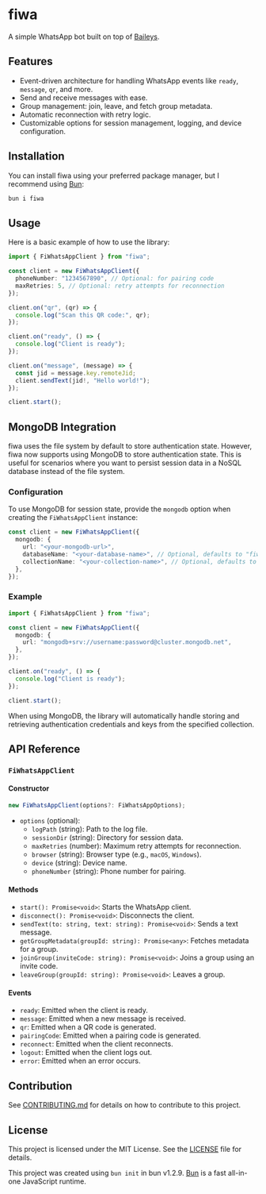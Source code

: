 # fiwa

A simple WhatsApp bot built on top of [Baileys](https://github.com/WhiskeySockets/Baileys).

## Features

- Event-driven architecture for handling WhatsApp events like `ready`, `message`, `qr`, and more.
- Send and receive messages with ease.
- Group management: join, leave, and fetch group metadata.
- Automatic reconnection with retry logic.
- Customizable options for session management, logging, and device configuration.

## Installation

You can install fiwa using your preferred package manager, but I recommend using [Bun](https://bun.sh):

```bash
bun i fiwa
```

## Usage

Here is a basic example of how to use the library:

```ts
import { FiWhatsAppClient } from "fiwa";

const client = new FiWhatsAppClient({
  phoneNumber: "1234567890", // Optional: for pairing code
  maxRetries: 5, // Optional: retry attempts for reconnection
});

client.on("qr", (qr) => {
  console.log("Scan this QR code:", qr);
});

client.on("ready", () => {
  console.log("Client is ready");
});

client.on("message", (message) => {
  const jid = message.key.remoteJid;
  client.sendText(jid!, "Hello world!");
});

client.start();
```

## MongoDB Integration

fiwa uses the file system by default to store authentication state. However, fiwa now supports using MongoDB to store authentication state. This is useful for scenarios where you want to persist session data in a NoSQL database instead of the file system.

### Configuration

To use MongoDB for session state, provide the `mongodb` option when creating the `FiWhatsAppClient` instance:

```ts
const client = new FiWhatsAppClient({
  mongodb: {
    url: "<your-mongodb-url>",
    databaseName: "<your-database-name>", // Optional, defaults to "fiwa"
    collectionName: "<your-collection-name>", // Optional, defaults to "fiwa_auth_state"
  },
});
```

### Example

```ts
import { FiWhatsAppClient } from "fiwa";

const client = new FiWhatsAppClient({
  mongodb: {
    url: "mongodb+srv://username:password@cluster.mongodb.net",
  },
});

client.on("ready", () => {
  console.log("Client is ready");
});

client.start();
```

When using MongoDB, the library will automatically handle storing and retrieving authentication credentials and keys from the specified collection.

## API Reference

### `FiWhatsAppClient`

#### Constructor

```ts
new FiWhatsAppClient(options?: FiWhatsAppOptions);
```

- `options` (optional):
  - `logPath` (string): Path to the log file.
  - `sessionDir` (string): Directory for session data.
  - `maxRetries` (number): Maximum retry attempts for reconnection.
  - `browser` (string): Browser type (e.g., `macOS`, `Windows`).
  - `device` (string): Device name.
  - `phoneNumber` (string): Phone number for pairing.

#### Methods

- `start(): Promise<void>`: Starts the WhatsApp client.
- `disconnect(): Promise<void>`: Disconnects the client.
- `sendText(to: string, text: string): Promise<void>`: Sends a text message.
- `getGroupMetadata(groupId: string): Promise<any>`: Fetches metadata for a group.
- `joinGroup(inviteCode: string): Promise<void>`: Joins a group using an invite code.
- `leaveGroup(groupId: string): Promise<void>`: Leaves a group.

#### Events

- `ready`: Emitted when the client is ready.
- `message`: Emitted when a new message is received.
- `qr`: Emitted when a QR code is generated.
- `pairingCode`: Emitted when a pairing code is generated.
- `reconnect`: Emitted when the client reconnects.
- `logout`: Emitted when the client logs out.
- `error`: Emitted when an error occurs.

## Contribution

See [CONTRIBUTING.md](CONTRIBUTING.md) for details on how to contribute to this project.

## License

This project is licensed under the MIT License. See the [LICENSE](LICENSE) file for details.

This project was created using `bun init` in bun v1.2.9. [Bun](https://bun.sh) is a fast all-in-one JavaScript runtime.
